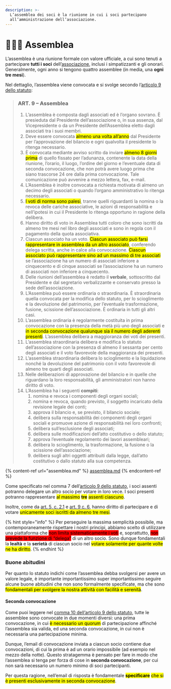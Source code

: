 ```yaml
---
description: >-
  L’assemblea dei soci è la riunione in cui i soci partecipano
  all’amministrazione dell’associazione.
---
```


# 🧑🤝🧑 Assemblea

L’assemblea è una riunione formale con valore ufficiale, a cui sono tenuti a partecipare **tutti i soci** dell’[associazione](./), inclusi i simpatizzanti e gli onorari. Generalmente, ogni anno si tengono quattro assemblee (in media, una **ogni tre mesi**).

Nel dettaglio, l’assemblea viene convocata e si svolge secondo l’[articolo 9 dello statuto](statuto.md#art.-9-assemblea):

> ### ART. 9 – Assemblea
>
> 1. L’assemblea è composta dagli associati ed è l’organo sovrano. È presieduta dal Presidente dell’associazione o, in sua assenza, dal Vicepresidente o da un Presidente dell’Assemblea eletto dagli associati tra i suoi membri.
> 2. Deve essere convocata <mark style="background-color:yellow;">almeno una volta all’anno</mark> dal Presidente per l’approvazione del bilancio e ogni qualvolta il presidente lo ritenga necessario.
> 3. È convocata mediante avviso scritto da inviare <mark style="background-color:yellow;">almeno 8 giorni prima</mark> di quello fissato per l’adunanza, contenente la data della riunione, l’orario, il luogo, l’ordine del giorno e l’eventuale data di seconda convocazione, che non potrà avere luogo prima che siano trascorse 24 ore dalla prima convocazione. Tale comunicazione può avvenire a mezzo lettera, fax, e-mail.
> 4. L’Assemblea è inoltre convocata a richiesta motivata di almeno un decimo degli associati o quando l’organo amministrativo lo ritenga necessario.
> 5. <mark style="background-color:yellow;">I voti di norma sono palesi</mark>, tranne quelli riguardanti la nomina o la revoca delle cariche associative, le azioni di responsabilità e nell’ipotesi in cui il Presidente lo ritenga opportuno in ragione della delibera.
> 6. Hanno diritto di voto in Assemblea tutti coloro che sono iscritti da almeno tre mesi nel libro degli associati e sono in regola con il pagamento della quota associativa.
> 7. Ciascun associato ha un voto. <mark style="background-color:yellow;">Ciascun associato può farsi rappresentare in assemblea da un altro associato</mark>, conferendo delega scritta, anche in calce alla convocazione. <mark style="background-color:yellow;">Ciascun associato può rappresentare sino ad un massimo di tre associati</mark> se l’associazione ha un numero di associati inferiore a cinquecento e di cinque associati se l’associazione ha un numero di associati non inferiore a cinquecento.
> 8. Delle riunioni dell’assemblea è redatto il **verbale**, sottoscritto dal Presidente e dal segretario verbalizzante e conservato presso la sede dell’associazione.
> 9. L’Assemblea può essere ordinaria o straordinaria. È straordinaria quella convocata per la modifica dello statuto, per lo scioglimento e la devoluzione del patrimonio, per l’eventuale trasformazione, fusione, scissione dell’associazione. È ordinaria in tutti gli altri casi.
> 10. L’assemblea ordinaria è regolarmente costituita in prima convocazione con la presenza della metà più uno degli associati e <mark style="background-color:yellow;">in seconda convocazione qualunque sia il numero degli aderenti presenti</mark>. L’assemblea delibera a maggioranza dei voti dei presenti.
> 11. L’assemblea straordinaria delibera e modifica lo statuto dell’associazione con la presenza di almeno il sessanta per cento degli associati e il voto favorevole della maggioranza dei presenti.
> 12. L’assemblea straordinaria delibera lo scioglimento e la liquidazione nonché la devoluzione del patrimonio con il voto favorevole di almeno tre quarti degli associati.
> 13. Nelle deliberazioni di approvazione del bilancio e in quelle che riguardano la loro responsabilità, gli amministratori non hanno diritto di voto.
> 14. L’Assemblea ha i seguenti **compiti**:
>     1. nomina e revoca i componenti degli organi sociali;
>     2. nomina e revoca, quando previsto, il soggetto incaricato della revisione legale dei conti;
>     3. approva il bilancio e, se previsto, il bilancio sociale;
>     4. delibera sulla responsabilità dei componenti degli organi sociali e promuove azione di responsabilità nei loro confronti;
>     5. delibera sull’esclusione degli associati;
>     6. delibera sulle modificazioni dell’atto costitutivo o dello statuto;
>     7. approva l’eventuale regolamento dei lavori assembleari;
>     8. delibera lo scioglimento, la trasformazione, la fusione o la scissione dell’associazione;
>     9. delibera sugli altri oggetti attribuiti dalla legge, dall’atto costitutivo o dallo statuto alla sua competenza.

{% content-ref url="assemblea.md" %}
[assemblea.md](assemblea.md)
{% endcontent-ref %}

Come specificato nel comma 7 dell’[articolo 9 dello statuto](statuto.md#art.-9-assemblea), i soci assenti potranno delegare un altro socio per votare in loro vece. I soci presenti potranno rappresentare <mark style="background-color:yellow;">al massimo</mark> <mark style="background-color:yellow;"></mark><mark style="background-color:yellow;">**tre**</mark> <mark style="background-color:yellow;"></mark><mark style="background-color:yellow;">assenti ciascuno</mark>.

Inoltre, come da [art. 5, c. 2.1](statuto.md#art.-5-associati-procedure-di-ammissione-ed-esclusione) e [art. 9 c. 6](statuto.md#art.-9-assemblea), hanno diritto di partecipare e di votare <mark style="background-color:yellow;">unicamente soci iscritti da almeno tre mesi</mark>.

{% hint style="info" %}
Per perseguire la massima semplicità possibile, ma contemporaneamente rispettare i nostri principi, abbiamo scelto di utilizzare una piattaforma che <mark style="background-color:red;">non limita sistematicamente i voti</mark> e, soprattutto, <mark style="background-color:red;">non prevede la funzione di “delega”</mark> di un altro socio. Sono dunque fondamentali la **lealtà** e la **serietà** di ciascun socio nel <mark style="background-color:yellow;">votare solamente per quante volte ne ha diritto</mark>.
{% endhint %}

### Buone abitudini

Per quanto lo statuto indichi come l’assemblea debba svolgersi per avere un valore legale, è importante importantissimo super importantissimo seguire alcune buone abitudini che non sono formalmente specificate, ma che sono <mark style="background-color:yellow;">fondamentali per svolgere la nostra attività con facilità e serenità</mark>.

#### Seconda convocazione

Come puoi leggere nel [comma 10 dell’articolo 9 dello statuto](statuto.md#art.-9-assemblea), tutte le assemblee sono convocate in due momenti diversi: una prima convocazione, in cui <mark style="background-color:yellow;">è necessario un quorum</mark> di partecipazione affinché l’assemblea sia valida, ed una seconda convocazione, in cui non è necessaria una partecipazione minima.

Dunque, l’email di convocazione inviata a ciascun socio contiene due convocazioni, di cui la prima è ad un orario impossibile (ad esempio nel mezzo della notte). Questo stratagemma è pensato per fare in modo che l’assemblea si tenga per forza di cose in **seconda convocazione**, per cui non sarà necessario un numero minimo di soci partecipanti.

Per questa ragione, nell’email di risposta è fondamentale <mark style="background-color:yellow;">**specificare**</mark> <mark style="background-color:yellow;"></mark><mark style="background-color:yellow;">che si è presenti esclusivamente in seconda convocazione</mark>.

